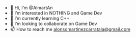 - 👋 Hi, I’m @AlmartAn
- 👀 I’m interested in NOTHING and Game Dev
- 🌱 I’m currently learning C++
- 💞️ I’m looking to collaborate on Game Dev
- 📫 How to reach me alonsomartinezcarratala@gmail.com 

<!---
AlmartAn/AlmartAn is a Programmer special ✨ repository because its `README.md` (this file) appears on your GitHub profile.
You can click the Preview link to take a look at your changes.
--->
